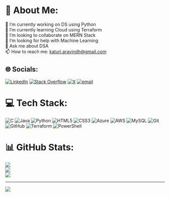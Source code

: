 # 💫 About Me:
🔭 I’m currently working on DS using Python<br>🌱 I’m currently learning Cloud using Terraform<br>👯 I’m looking to collaborate on MERN Stack<br>🤔 I’m looking for help with Machine Learning<br>💬 Ask me about DSA<br>📫 How to reach me: katuri.aravindh@gmail.com


## 🌐 Socials:
[![LinkedIn](https://img.shields.io/badge/LinkedIn-%230077B5.svg?logo=linkedin&logoColor=white)](https://www.linkedin.com/in/katuri-aravind-15849b257/) [![Stack Overflow](https://img.shields.io/badge/-Stackoverflow-FE7A16?logo=stack-overflow&logoColor=white)](https://stackoverflow.com/users/23724937/katuri-aravind) [![X](https://img.shields.io/badge/X-black.svg?logo=X&logoColor=white)](https://x.com/katuri_aravind) [![email](https://img.shields.io/badge/Email-D14836?logo=gmail&logoColor=white)](mailto:katuri.aravindh@gmail.com) 

# 💻 Tech Stack:
![C](https://img.shields.io/badge/c-%2300599C.svg?style=for-the-badge&logo=c&logoColor=white) ![Java](https://img.shields.io/badge/java-%23ED8B00.svg?style=for-the-badge&logo=openjdk&logoColor=white) ![Python](https://img.shields.io/badge/python-3670A0?style=for-the-badge&logo=python&logoColor=ffdd54) ![HTML5](https://img.shields.io/badge/html5-%23E34F26.svg?style=for-the-badge&logo=html5&logoColor=white) ![CSS3](https://img.shields.io/badge/css3-%231572B6.svg?style=for-the-badge&logo=css3&logoColor=white) ![Azure](https://img.shields.io/badge/azure-%230072C6.svg?style=for-the-badge&logo=microsoftazure&logoColor=white) ![AWS](https://img.shields.io/badge/AWS-%23FF9900.svg?style=for-the-badge&logo=amazon-aws&logoColor=white) ![MySQL](https://img.shields.io/badge/mysql-4479A1.svg?style=for-the-badge&logo=mysql&logoColor=white) ![Git](https://img.shields.io/badge/git-%23F05033.svg?style=for-the-badge&logo=git&logoColor=white) ![GitHub](https://img.shields.io/badge/github-%23121011.svg?style=for-the-badge&logo=github&logoColor=white) ![Terraform](https://img.shields.io/badge/terraform-%235835CC.svg?style=for-the-badge&logo=terraform&logoColor=white) ![PowerShell](https://img.shields.io/badge/PowerShell-%235391FE.svg?style=for-the-badge&logo=powershell&logoColor=white)
# 📊 GitHub Stats:
![](https://github-readme-stats.vercel.app/api?username=Aravindkaturi&theme=swift&hide_border=false&include_all_commits=false&count_private=false)<br/>
![](https://nirzak-streak-stats.vercel.app/?user=Aravindkaturi&theme=swift&hide_border=false)<br/>
![](https://github-readme-stats.vercel.app/api/top-langs/?username=Aravindkaturi&theme=swift&hide_border=false&include_all_commits=false&count_private=false&layout=compact)

---
[![](https://visitcount.itsvg.in/api?id=Aravindkaturi&icon=0&color=0)](https://visitcount.itsvg.in)

<!-- Proudly created with GPRM ( https://gprm.itsvg.in ) -->
